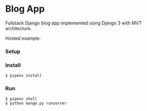 # Blog App

Fullstack Django blog app implemented using Django 3 with MVT architecture.

Hosted example:

### Setup

### Install

    $ pipenv install

### Run

    $ pipenv shell
    $ python mange.py runserver

